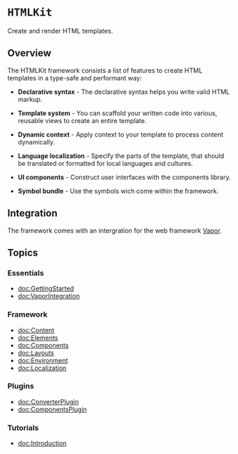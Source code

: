 # ``HTMLKit``

Create and render HTML templates.


## Overview

The HTMLKit framework consists a list of features to create HTML templates in a type-safe and performant way:


- **Declarative syntax** - The declarative syntax helps you write valid HTML markup.

- **Template system** - You can scaffold your written code into various, reusable views to create an entire template.

- **Dynamic context** - Apply context to your template to process content dynamically.

- **Language localization** - Specify the parts of the template, that should be translated or formatted for local languages and cultures.

- **UI components** - Construct user interfaces with the components library.

- **Symbol bundle** - Use the symbols wich come within the framework.

## Integration

The framework comes with an intergration for the web framework [Vapor](https://swiftpackageindex.com/vapor/vapor).


## Topics

### Essentials

- <doc:GettingStarted>
- <doc:VaporIntegration>

### Framework

- <doc:Content>
- <doc:Elements>
- <doc:Components>
- <doc:Layouts>
- <doc:Environment>
- <doc:Localization>

### Plugins

- <doc:ConverterPlugin>
- <doc:ComponentsPlugin>

### Tutorials

- <doc:Introduction>
